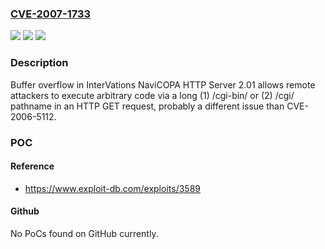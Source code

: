 ### [CVE-2007-1733](https://cve.mitre.org/cgi-bin/cvename.cgi?name=CVE-2007-1733)
![](https://img.shields.io/static/v1?label=Product&message=n%2Fa&color=blue)
![](https://img.shields.io/static/v1?label=Version&message=n%2Fa&color=blue)
![](https://img.shields.io/static/v1?label=Vulnerability&message=n%2Fa&color=brighgreen)

### Description

Buffer overflow in InterVations NaviCOPA HTTP Server 2.01 allows remote attackers to execute arbitrary code via a long (1) /cgi-bin/ or (2) /cgi/ pathname in an HTTP GET request, probably a different issue than CVE-2006-5112.

### POC

#### Reference
- https://www.exploit-db.com/exploits/3589

#### Github
No PoCs found on GitHub currently.

